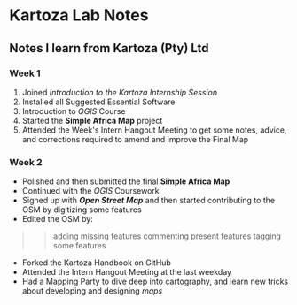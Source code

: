 # Kartoza Lab Notes

## Notes I learn from Kartoza (Pty) Ltd 

### Week 1

1. Joined _Introduction to the Kartoza Internship Session_
2. Installed all Suggested Essential Software
3. Introduction to *QGIS* Course
4. Started the **Simple Africa Map** project
5. Attended the Week's Intern Hangout Meeting to get some notes, advice, and corrections required to amend and improve the Final Map


### Week 2

- Polished and then submitted the final **Simple Africa Map**
- Continued with the *QGIS* Coursework
- Signed up with ***Open Street Map*** and then started contributing to the OSM by digitizing some features 
- Edited the OSM by:
>> adding missing features
>> commenting present features 
>> tagging some features 
- Forked the Kartoza Handbook on GitHub
- Attended the Intern Hangout Meeting at the last weekday
- Had a Mapping Party to dive deep into cartography, and learn new tricks about developing and designing _maps_



